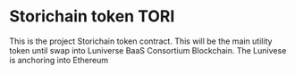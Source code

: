 # Storichain token TORI

This is the project Storichain token contract. 
This will be the main utility token until swap into Luniverse BaaS Consortium Blockchain. 
The Lunivese is anchoring into Ethereum
